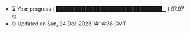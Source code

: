 - ⏳ Year progress { █████████████████████████████▁ } 97.97 %
- ⏰ Updated on Sun, 24 Dec 2023 14:14:38 GMT

